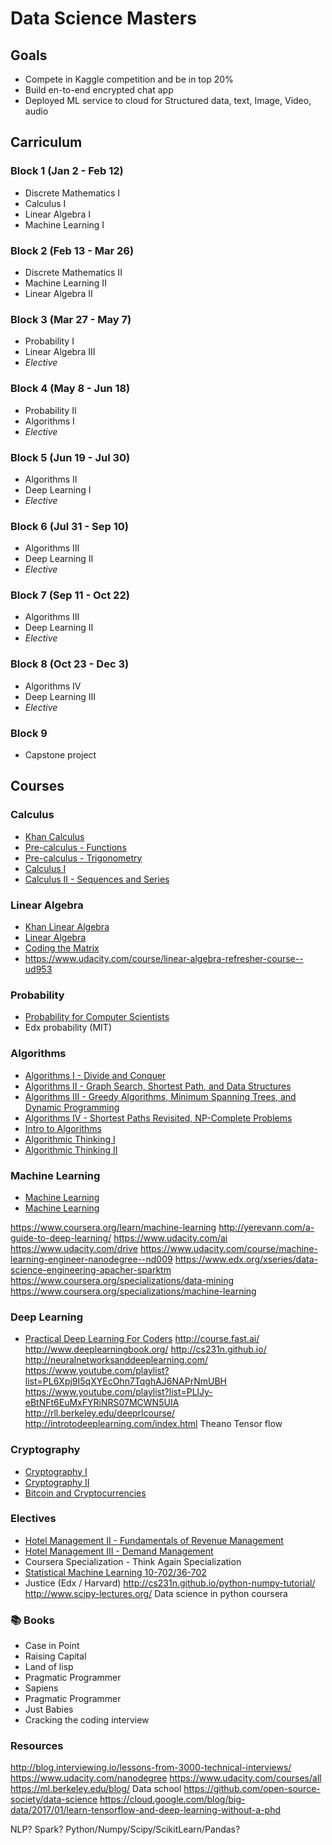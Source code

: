 # Data Science Masters

## Goals
* Compete in Kaggle competition and be in top 20%
* Build en-to-end encrypted chat app
* Deployed ML service to cloud for Structured data, text, Image, Video, audio

## Carriculum

### Block 1 (Jan 2 - Feb 12)

* Discrete Mathematics I
* Calculus I
* Linear Algebra I
* Machine Learning I

### Block 2 (Feb 13 - Mar 26)

* Discrete Mathematics II
* Machine Learning II
* Linear Algebra II

### Block 3 (Mar 27 - May 7)

* Probability I
* Linear Algebra III
* *Elective*

### Block 4 (May 8 - Jun 18)

* Probability II
* Algorithms I
* *Elective*

### Block 5 (Jun 19 - Jul 30)

* Algorithms II
* Deep Learning I
* *Elective*

### Block 6 (Jul 31 - Sep 10)

* Algorithms III
* Deep Learning II
* *Elective*

### Block 7 (Sep 11 - Oct 22)

* Algorithms III
* Deep Learning II
* *Elective*

### Block 8 (Oct 23 - Dec 3)

* Algorithms IV
* Deep Learning III
* *Elective*

### Block 9

* Capstone project

## Courses


### Calculus
* [Khan Calculus](https://www.khanacademy.org/math/calculus-home)
* [Pre-calculus - Functions](https://www.coursera.org/learn/pre-calculus)
* [Pre-calculus - Trigonometry](https://www.coursera.org/learn/trigonometry)
* [Calculus I](https://www.coursera.org/learn/calculus1)
* [Calculus II - Sequences and Series](https://www.coursera.org/learn/advanced-calculus)


### Linear Algebra
* [Khan Linear Algebra](https://www.khanacademy.org/math/linear-algebra)
* [Linear Algebra](https://ocw.mit.edu/courses/mathematics/18-06-linear-algebra-spring-2010/)
* [Coding the Matrix](http://codingthematrix.com/)
* https://www.udacity.com/course/linear-algebra-refresher-course--ud953

### Probability
* [Probability for Computer Scientists](http://web.stanford.edu/class/cs109/)
* Edx probability (MIT)


### Algorithms
* [Algorithms I - Divide and Conquer](https://www.coursera.org/learn/algorithms-divide-conquer)
* [Algorithms II - Graph Search, Shortest Path, and Data Structures](https://www.coursera.org/learn/algorithms-graphs-data-structures)
* [Algorithms III - Greedy Algorithms, Minimum Spanning Trees, and Dynamic Programming](https://www.coursera.org/learn/algorithms-greedy)
* [Algorithms IV - Shortest Paths Revisited, NP-Complete Problems](https://www.coursera.org/learn/algorithms-npcomplete)
* [Intro to Algorithms](https://www.udacity.com/course/intro-to-algorithms--cs215)
* [Algorithmic Thinking I](https://www.coursera.org/learn/algorithmic-thinking-1)
* [Algorithmic Thinking II](https://www.coursera.org/learn/algorithmic-thinking-2)


### Machine Learning
* [Machine Learning](https://www.coursera.org/learn/machine-learning/)
* [Machine Learning](https://www.coursera.org/specializations/machine-learning)

https://www.coursera.org/learn/machine-learning
http://yerevann.com/a-guide-to-deep-learning/
https://www.udacity.com/ai
https://www.udacity.com/drive
https://www.udacity.com/course/machine-learning-engineer-nanodegree--nd009
https://www.edx.org/xseries/data-science-engineering-apacher-sparktm
https://www.coursera.org/specializations/data-mining
https://www.coursera.org/specializations/machine-learning


### Deep Learning 
* [Practical Deep Learning For Coders](http://course.fast.ai/)
http://course.fast.ai/
http://www.deeplearningbook.org/
http://cs231n.github.io/
http://neuralnetworksanddeeplearning.com/
https://www.youtube.com/playlist?list=PL6Xpj9I5qXYEcOhn7TqghAJ6NAPrNmUBH
https://www.youtube.com/playlist?list=PLlJy-eBtNFt6EuMxFYRiNRS07MCWN5UIA
http://rll.berkeley.edu/deeprlcourse/
http://introtodeeplearning.com/index.html
Theano
Tensor flow


### Cryptography
* [Cryptography I](https://www.coursera.org/learn/crypto)
* [Cryptography II](https://www.coursera.org/learn/crypto2)
* [Bitcoin and Cryptocurrencies](https://www.coursera.org/learn/cryptocurrency)


### Electives
* [Hotel Management II - Fundamentals of Revenue Management](https://www.coursera.org/learn/fundamentals-of-revenue-management)
* [Hotel Management III - Demand Management](https://www.coursera.org/learn/demandmanagement)
* Coursera Specialization - Think Again Specialization
* [Statistical Machine Learning 10-702/36-702](http://www.stat.cmu.edu/~larry/=sml/)
* Justice (Edx / Harvard)
http://cs231n.github.io/python-numpy-tutorial/
http://www.scipy-lectures.org/
Data science in python coursera


### 📚 Books
* Case in Point
* Raising Capital
* Land of lisp
* Pragmatic Programmer
* Sapiens
* Pragmatic Programmer
* Just Babies
* Cracking the coding interview

### Resources
http://blog.interviewing.io/lessons-from-3000-technical-interviews/
https://www.udacity.com/nanodegree
https://www.udacity.com/courses/all
https://ml.berkeley.edu/blog/
Data school
https://github.com/open-source-society/data-science
https://cloud.google.com/blog/big-data/2017/01/learn-tensorflow-and-deep-learning-without-a-phd

NLP?
Spark?
Python/Numpy/Scipy/ScikitLearn/Pandas?
